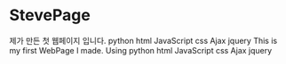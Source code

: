 # StevePage
제가 만든 첫 웹페이지 입니다. python html JavaScript css Ajax jquery
This is my first WebPage I made. Using python html JavaScript css Ajax jquery
